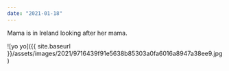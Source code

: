 ```yaml
---
date: "2021-01-18"
---
```


Mama is in Ireland looking after her mama.

![yo yo]({{ site.baseurl }}/assets/images/2021/9716439f91e5638b85303a0fa6016a8947a38ee9.jpg)
